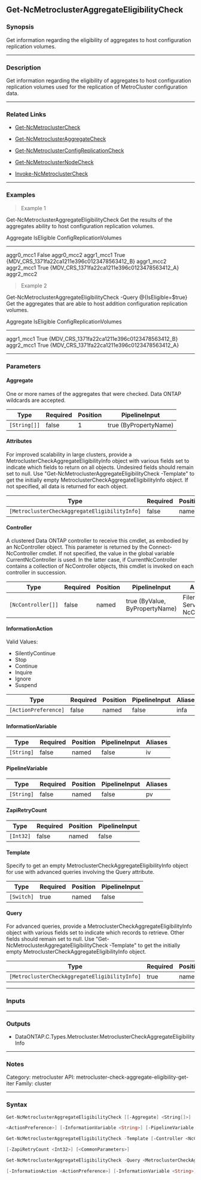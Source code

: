 Get-NcMetroclusterAggregateEligibilityCheck
-------------------------------------------

### Synopsis
Get information regarding the eligibility of aggregates to host configuration replication volumes.

---

### Description

Get information regarding the eligibility of aggregates to host configuration replication volumes used for the replication of MetroCluster configuration data.

---

### Related Links
* [Get-NcMetroclusterCheck](Get-NcMetroclusterCheck)

* [Get-NcMetroclusterAggregateCheck](Get-NcMetroclusterAggregateCheck)

* [Get-NcMetroclusterConfigReplicationCheck](Get-NcMetroclusterConfigReplicationCheck)

* [Get-NcMetroclusterNodeCheck](Get-NcMetroclusterNodeCheck)

* [Invoke-NcMetroclusterCheck](Invoke-NcMetroclusterCheck)

---

### Examples
> Example 1

Get-NcMetroclusterAggregateEligibilityCheck
Get the results of the aggregates ability to host configuration replication volumes.

Aggregate                  IsEligible   ConfigReplicationVolumes
---------                  ----------   ------------------------
aggr0_mcc1                 False
aggr0_mcc2
aggr1_mcc1                 True         {MDV_CRS_1371fa22ca1211e396c0123478563412_B}
aggr1_mcc2
aggr2_mcc1                 True         {MDV_CRS_1371fa22ca1211e396c0123478563412_A}
aggr2_mcc2

> Example 2

Get-NcMetroclusterAggregateEligibilityCheck -Query @{IsEligible=$true}
Get the aggregates that are able to host addition configuration replication volumes.

Aggregate                  IsEligible   ConfigReplicationVolumes
---------                  ----------   ------------------------
aggr1_mcc1                 True         {MDV_CRS_1371fa22ca1211e396c0123478563412_B}
aggr2_mcc1                 True         {MDV_CRS_1371fa22ca1211e396c0123478563412_A}

---

### Parameters
#### **Aggregate**
One or more names of the aggregates that were checked.  Data ONTAP wildcards are accepted.

|Type        |Required|Position|PipelineInput        |
|------------|--------|--------|---------------------|
|`[String[]]`|false   |1       |true (ByPropertyName)|

#### **Attributes**
For improved scalability in large clusters, provide a MetroclusterCheckAggregateEligibilityInfo object with various fields set to indicate which fields to return on all objects.  Undesired fields should remain set to null.  Use "Get-NcMetroclusterAggregateEligibilityCheck -Template" to get the initially empty MetroclusterCheckAggregateEligibilityInfo object.  If not specified, all data is returned for each object.

|Type                                         |Required|Position|PipelineInput|
|---------------------------------------------|--------|--------|-------------|
|`[MetroclusterCheckAggregateEligibilityInfo]`|false   |named   |false        |

#### **Controller**
A clustered Data ONTAP controller to receive this cmdlet, as embodied by an NcController object.  This parameter is returned by the Connect-NcController cmdlet.  If not specified, the value in the global variable CurrentNcController is used.  In the latter case, if CurrentNcController contains a collection of NcController objects, this cmdlet is invoked on each controller in succession.

|Type              |Required|Position|PipelineInput                 |Aliases                          |
|------------------|--------|--------|------------------------------|---------------------------------|
|`[NcController[]]`|false   |named   |true (ByValue, ByPropertyName)|Filer<br/>Server<br/>NcController|

#### **InformationAction**

Valid Values:

* SilentlyContinue
* Stop
* Continue
* Inquire
* Ignore
* Suspend

|Type                |Required|Position|PipelineInput|Aliases|
|--------------------|--------|--------|-------------|-------|
|`[ActionPreference]`|false   |named   |false        |infa   |

#### **InformationVariable**

|Type      |Required|Position|PipelineInput|Aliases|
|----------|--------|--------|-------------|-------|
|`[String]`|false   |named   |false        |iv     |

#### **PipelineVariable**

|Type      |Required|Position|PipelineInput|Aliases|
|----------|--------|--------|-------------|-------|
|`[String]`|false   |named   |false        |pv     |

#### **ZapiRetryCount**

|Type     |Required|Position|PipelineInput|
|---------|--------|--------|-------------|
|`[Int32]`|false   |named   |false        |

#### **Template**
Specify to get an empty MetroclusterCheckAggregateEligibilityInfo object for use with advanced queries involving the Query attribute.

|Type      |Required|Position|PipelineInput|
|----------|--------|--------|-------------|
|`[Switch]`|true    |named   |false        |

#### **Query**
For advanced queries, provide a MetroclusterCheckAggregateEligibilityInfo object with various fields set to indicate which records to retrieve.  Other fields should remain set to null.  Use "Get-NcMetroclusterAggregateEligibilityCheck -Template" to get the initially empty MetroclusterCheckAggregateEligibilityInfo object.

|Type                                         |Required|Position|PipelineInput|
|---------------------------------------------|--------|--------|-------------|
|`[MetroclusterCheckAggregateEligibilityInfo]`|true    |named   |false        |

---

### Inputs

---

### Outputs
* DataONTAP.C.Types.Metrocluster.MetroclusterCheckAggregateEligibilityInfo

---

### Notes
Category: metrocluster
API: metrocluster-check-aggregate-eligibility-get-iter
Family: cluster

---

### Syntax
```PowerShell
Get-NcMetroclusterAggregateEligibilityCheck [[-Aggregate] <String[]>] [-Attributes <MetroclusterCheckAggregateEligibilityInfo>] [-Controller <NcController[]>] [-InformationAction 
```
```PowerShell
<ActionPreference>] [-InformationVariable <String>] [-PipelineVariable <String>] [-ZapiRetryCount <Int32>] [<CommonParameters>]
```
```PowerShell
Get-NcMetroclusterAggregateEligibilityCheck -Template [-Controller <NcController[]>] [-InformationAction <ActionPreference>] [-InformationVariable <String>] [-PipelineVariable <String>] 
```
```PowerShell
[-ZapiRetryCount <Int32>] [<CommonParameters>]
```
```PowerShell
Get-NcMetroclusterAggregateEligibilityCheck -Query <MetroclusterCheckAggregateEligibilityInfo> [-Attributes <MetroclusterCheckAggregateEligibilityInfo>] [-Controller <NcController[]>] 
```
```PowerShell
[-InformationAction <ActionPreference>] [-InformationVariable <String>] [-PipelineVariable <String>] [-ZapiRetryCount <Int32>] [<CommonParameters>]
```
